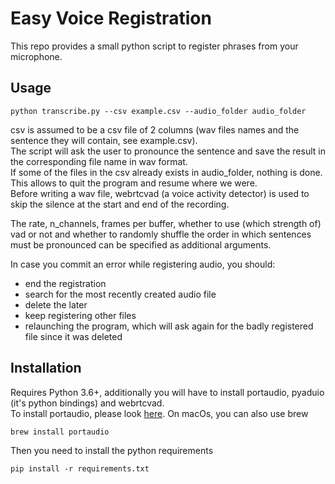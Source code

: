 # Easy Voice Registration
This repo provides a small python script to register phrases from your microphone.

## Usage
```
python transcribe.py --csv example.csv --audio_folder audio_folder
```
csv is assumed to be a csv file of 2 columns (wav files names and the sentence they will contain, see example.csv).  
The script will ask the user to pronounce the sentence and save the result in the corresponding file name in wav format.  
If some of the files in the csv already exists in audio_folder, nothing is done. This allows to quit the program and resume where we were.  
Before writing a wav file, webrtcvad (a voice activity detector) is used to skip the silence at the start and end of the recording.  

The rate, n_channels, frames per buffer, whether to use (which strength of) vad or not and whether to randomly shuffle 
the order in which sentences must be pronounced can be specified as additional arguments.  

In case you commit an error while registering audio, you should:
  - end the registration
  - search for the most recently created audio file
  - delete the later
  - keep registering other files
  - relaunching the program, which will ask again for the badly registered file since it was deleted

## Installation
Requires Python 3.6+, additionally you will have to install portaudio, pyaduio (it's python bindings) and webrtcvad.  
To install portaudio, please look [here](http://www.portaudio.com/download.html). On macOs, you can also use brew
```
brew install portaudio
```

Then you need to install the python requirements
```
pip install -r requirements.txt
```
